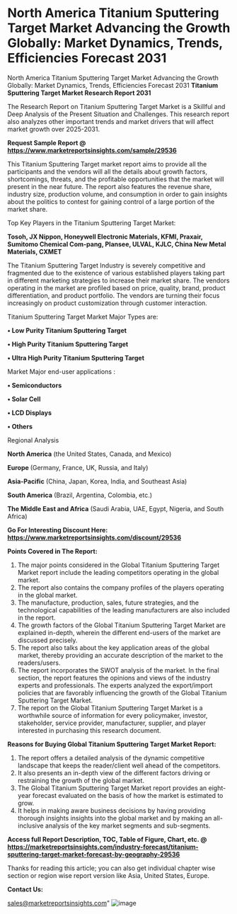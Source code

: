 # North America Titanium Sputtering Target Market Advancing the Growth Globally: Market Dynamics, Trends, Efficiencies Forecast 2031
North America Titanium Sputtering Target Market Advancing the Growth Globally: Market Dynamics, Trends, Efficiencies Forecast 2031
<strong>Titanium Sputtering Target Market Research Report 2031</strong>

The Research Report on Titanium Sputtering Target Market is a Skillful and Deep Analysis of the Present Situation and Challenges. This research report also analyzes other important trends and market drivers that will affect market growth over 2025-2031.

<strong>Request Sample Report @ <a href=https://www.marketreportsinsights.com/sample/29536>https://www.marketreportsinsights.com/sample/29536</a></strong>

This Titanium Sputtering Target market report aims to provide all the participants and the vendors will all the details about growth factors, shortcomings, threats, and the profitable opportunities that the market will present in the near future. The report also features the revenue share, industry size, production volume, and consumption in order to gain insights about the politics to contest for gaining control of a large portion of the market share.

Top Key Players in the Titanium Sputtering Target Market:

<strong>Tosoh, JX Nippon, Honeywell Electronic Materials, KFMI, Praxair, Sumitomo Chemical Com-pang, Plansee, ULVAL, KJLC, China New Metal Materials, CXMET</strong>

The Titanium Sputtering Target Industry is severely competitive and fragmented due to the existence of various established players taking part in different marketing strategies to increase their market share. The vendors operating in the market are profiled based on price, quality, brand, product differentiation, and product portfolio. The vendors are turning their focus increasingly on product customization through customer interaction.

Titanium Sputtering Target Market Major Types are:

<strong>• Low Purity Titanium Sputtering Target

• High Purity Titanium Sputtering Target

• Ultra High Purity Titanium Sputtering Target</strong>

Market Major end-user applications :

<strong>• Semiconductors

• Solar Cell

• LCD Displays

• Others</strong>

Regional Analysis

</u><strong><b>North America</b></strong> (the United States, Canada, and Mexico)

<strong><b>Europe </b></strong>(Germany, France, UK, Russia, and Italy)

<strong><b>Asia-Pacific</b></strong> (China, Japan, Korea, India, and Southeast Asia)

<strong><b>South America</b></strong> (Brazil, Argentina, Colombia, etc.)

<strong><b>The Middle East and Africa</b></strong> (Saudi Arabia, UAE, Egypt, Nigeria, and South Africa)

<strong>Go For Interesting Discount Here: <a href=https://www.marketreportsinsights.com/discount/29536>https://www.marketreportsinsights.com/discount/29536</a></strong>

<strong>Points Covered in The Report:</strong>
<ol>
  <li>The major points considered in the Global Titanium Sputtering Target Market report include the leading competitors operating in the global market.</li>
  <li>The report also contains the company profiles of the players operating in the global market.</li>
  <li>The manufacture, production, sales, future strategies, and the technological capabilities of the leading manufacturers are also included in the report.</li>
  <li>The growth factors of the Global Titanium Sputtering Target Market are explained in-depth, wherein the different end-users of the market are discussed precisely.</li>
  <li>The report also talks about the key application areas of the global market, thereby providing an accurate description of the market to the readers/users.</li>
  <li>The report incorporates the SWOT analysis of the market. In the final section, the report features the opinions and views of the industry experts and professionals. The experts analyzed the export/import policies that are favorably influencing the growth of the Global Titanium Sputtering Target Market.</li>
  <li>The report on the Global Titanium Sputtering Target Market is a worthwhile source of information for every policymaker, investor, stakeholder, service provider, manufacturer, supplier, and player interested in purchasing this research document.</li>
</ol>
<strong>Reasons for Buying Global Titanium Sputtering Target Market Report:</strong>

<ol>
  <li>The report offers a detailed analysis of the dynamic competitive landscape that keeps the reader/client well ahead of the competitors.</li>
  <li>It also presents an in-depth view of the different factors driving or restraining the growth of the global market.</li>
  <li>The Global Titanium Sputtering Target Market report provides an eight-year forecast evaluated on the basis of how the market is estimated to grow.</li>
  <li>It helps in making aware business decisions by having providing thorough insights insights into the global market and by making an all-inclusive analysis of the key market segments and sub-segments.</li>
</ol>
<strong>Access full Report Description, TOC, Table of Figure, Chart, etc. @ <a href=https://marketreportsinsights.com/industry-forecast/titanium-sputtering-target-market-forecast-by-geography-29536>https://marketreportsinsights.com/industry-forecast/titanium-sputtering-target-market-forecast-by-geography-29536</a></strong>


Thanks for reading this article; you can also get individual chapter wise section or region wise report version like Asia, United States, Europe.

<strong>Contact Us:</strong>

sales@marketreportsinsights.com"
![image](https://github.com/user-attachments/assets/604f1d26-3280-4f90-ba1b-0972427de9e4)
